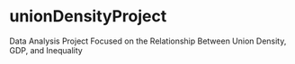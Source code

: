 # unionDensityProject
Data Analysis Project Focused on the Relationship Between Union Density, GDP, and Inequality

